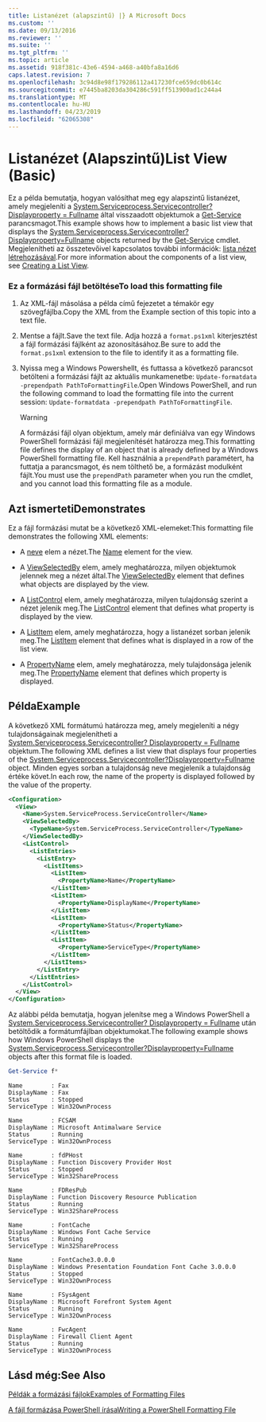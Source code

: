 ```yaml
---
title: Listanézet (alapszintű) |} A Microsoft Docs
ms.custom: ''
ms.date: 09/13/2016
ms.reviewer: ''
ms.suite: ''
ms.tgt_pltfrm: ''
ms.topic: article
ms.assetid: 918f381c-43e6-4594-a468-a40bfa8a16d6
caps.latest.revision: 7
ms.openlocfilehash: 3c94d8e98f179286112a417230fce659dc0b614c
ms.sourcegitcommit: e7445ba8203da304286c591ff513900ad1c244a4
ms.translationtype: MT
ms.contentlocale: hu-HU
ms.lasthandoff: 04/23/2019
ms.locfileid: "62065308"
---
```

# <a name="list-view-basic"></a><span data-ttu-id="1b012-102">Listanézet (Alapszintű)</span><span class="sxs-lookup"><span data-stu-id="1b012-102">List View (Basic)</span></span>

<span data-ttu-id="1b012-103">Ez a példa bemutatja, hogyan valósíthat meg egy alapszintű listanézet, amely megjeleníti a [System.Serviceprocess.Servicecontroller? Displayproperty = Fullname](/dotnet/api/System.ServiceProcess.ServiceController) által visszaadott objektumok a [Get-Service](/powershell/module/microsoft.powershell.management/get-service) parancsmagot.</span><span class="sxs-lookup"><span data-stu-id="1b012-103">This example shows how to implement a basic list view that displays the [System.Serviceprocess.Servicecontroller?Displayproperty=Fullname](/dotnet/api/System.ServiceProcess.ServiceController) objects returned by the [Get-Service](/powershell/module/microsoft.powershell.management/get-service) cmdlet.</span></span> <span data-ttu-id="1b012-104">Megjelenítheti az összetevőivel kapcsolatos további információk: [lista nézet létrehozásával](./creating-a-list-view.md).</span><span class="sxs-lookup"><span data-stu-id="1b012-104">For more information about the components of a list view, see [Creating a List View](./creating-a-list-view.md).</span></span>

### <a name="to-load-this-formatting-file"></a><span data-ttu-id="1b012-105">Ez a formázási fájl betöltése</span><span class="sxs-lookup"><span data-stu-id="1b012-105">To load this formatting file</span></span>

1. <span data-ttu-id="1b012-106">Az XML-fájl másolása a példa című fejezetet a témakör egy szövegfájlba.</span><span class="sxs-lookup"><span data-stu-id="1b012-106">Copy the XML from the Example section of this topic into a text file.</span></span>

2. <span data-ttu-id="1b012-107">Mentse a fájlt.</span><span class="sxs-lookup"><span data-stu-id="1b012-107">Save the text file.</span></span> <span data-ttu-id="1b012-108">Adja hozzá a `format.ps1xml` kiterjesztést a fájl formázási fájlként az azonosításához.</span><span class="sxs-lookup"><span data-stu-id="1b012-108">Be sure to add the `format.ps1xml` extension to the file to identify it as a formatting file.</span></span>

3. <span data-ttu-id="1b012-109">Nyissa meg a Windows Powershellt, és futtassa a következő parancsot betölteni a formázási fájlt az aktuális munkamenetbe: `Update-formatdata -prependpath PathToFormattingFile`.</span><span class="sxs-lookup"><span data-stu-id="1b012-109">Open Windows PowerShell, and run the following command to load the formatting file into the current session: `Update-formatdata -prependpath PathToFormattingFile`.</span></span>

   > [!WARNING]
   > <span data-ttu-id="1b012-110">A formázási fájl olyan objektum, amely már definiálva van egy Windows PowerShell formázási fájl megjelenítését határozza meg.</span><span class="sxs-lookup"><span data-stu-id="1b012-110">This formatting file defines the display of an object that is already defined by a Windows PowerShell formatting file.</span></span> <span data-ttu-id="1b012-111">Kell használnia a `prependPath` paramétert, ha futtatja a parancsmagot, és nem tölthető be, a formázást modulként fájlt.</span><span class="sxs-lookup"><span data-stu-id="1b012-111">You must use the `prependPath` parameter when you run the cmdlet, and you cannot load this formatting file as a module.</span></span>

## <a name="demonstrates"></a><span data-ttu-id="1b012-112">Azt ismerteti</span><span class="sxs-lookup"><span data-stu-id="1b012-112">Demonstrates</span></span>

<span data-ttu-id="1b012-113">Ez a fájl formázási mutat be a következő XML-elemeket:</span><span class="sxs-lookup"><span data-stu-id="1b012-113">This formatting file demonstrates the following XML elements:</span></span>

- <span data-ttu-id="1b012-114">A [neve](./name-element-for-view-format.md) elem a nézet.</span><span class="sxs-lookup"><span data-stu-id="1b012-114">The [Name](./name-element-for-view-format.md) element for the view.</span></span>

- <span data-ttu-id="1b012-115">A [ViewSelectedBy](./viewselectedby-element-format.md) elem, amely meghatározza, milyen objektumok jelennek meg a nézet által.</span><span class="sxs-lookup"><span data-stu-id="1b012-115">The [ViewSelectedBy](./viewselectedby-element-format.md) element that defines what objects are displayed by the view.</span></span>

- <span data-ttu-id="1b012-116">A [ListControl](./listcontrol-element-format.md) elem, amely meghatározza, milyen tulajdonság szerint a nézet jelenik meg.</span><span class="sxs-lookup"><span data-stu-id="1b012-116">The [ListControl](./listcontrol-element-format.md) element that defines what property is displayed by the view.</span></span>

- <span data-ttu-id="1b012-117">A [ListItem](./listitem-element-for-listitems-for-listcontrol-format.md) elem, amely meghatározza, hogy a listanézet sorban jelenik meg.</span><span class="sxs-lookup"><span data-stu-id="1b012-117">The [ListItem](./listitem-element-for-listitems-for-listcontrol-format.md) element that defines what is displayed in a row of the list view.</span></span>

- <span data-ttu-id="1b012-118">A [PropertyName](./propertyname-element-for-listitem-for-listcontrol-format.md) elem, amely meghatározza, mely tulajdonsága jelenik meg.</span><span class="sxs-lookup"><span data-stu-id="1b012-118">The [PropertyName](./propertyname-element-for-listitem-for-listcontrol-format.md) element that defines which property is displayed.</span></span>

## <a name="example"></a><span data-ttu-id="1b012-119">Példa</span><span class="sxs-lookup"><span data-stu-id="1b012-119">Example</span></span>

<span data-ttu-id="1b012-120">A következő XML formátumú határozza meg, amely megjeleníti a négy tulajdonságainak megjelenítheti a [System.Serviceprocess.Servicecontroller? Displayproperty = Fullname](/dotnet/api/System.ServiceProcess.ServiceController) objektum.</span><span class="sxs-lookup"><span data-stu-id="1b012-120">The following XML defines a list view that displays four properties of the [System.Serviceprocess.Servicecontroller?Displayproperty=Fullname](/dotnet/api/System.ServiceProcess.ServiceController) object.</span></span> <span data-ttu-id="1b012-121">Minden egyes sorban a tulajdonság neve megjelenik a tulajdonság értéke követ.</span><span class="sxs-lookup"><span data-stu-id="1b012-121">In each row, the name of the property is displayed followed by the value of the property.</span></span>

```xml
<Configuration>
  <View>
    <Name>System.ServiceProcess.ServiceController</Name>
    <ViewSelectedBy>
      <TypeName>System.ServiceProcess.ServiceController</TypeName>
    </ViewSelectedBy>
    <ListControl>
      <ListEntries>
        <ListEntry>
          <ListItems>
            <ListItem>
              <PropertyName>Name</PropertyName>
            </ListItem>
            <ListItem>
              <PropertyName>DisplayName</PropertyName>
            </ListItem>
            <ListItem>
              <PropertyName>Status</PropertyName>
            </ListItem>
            <ListItem>
              <PropertyName>ServiceType</PropertyName>
            </ListItem>
          </ListItems>
        </ListEntry>
      </ListEntries>
    </ListControl>
  </View>
</Configuration>
```

<span data-ttu-id="1b012-122">Az alábbi példa bemutatja, hogyan jelenítse meg a Windows PowerShell a [System.Serviceprocess.Servicecontroller? Displayproperty = Fullname](/dotnet/api/System.ServiceProcess.ServiceController) után betöltődik a formátumfájlban objektumokat.</span><span class="sxs-lookup"><span data-stu-id="1b012-122">The following example shows how Windows PowerShell displays the [System.Serviceprocess.Servicecontroller?Displayproperty=Fullname](/dotnet/api/System.ServiceProcess.ServiceController) objects after this format file is loaded.</span></span>

```powershell
Get-Service f*
```

```output
Name        : Fax
DisplayName : Fax
Status      : Stopped
ServiceType : Win32OwnProcess

Name        : FCSAM
DisplayName : Microsoft Antimalware Service
Status      : Running
ServiceType : Win32OwnProcess

Name        : fdPHost
DisplayName : Function Discovery Provider Host
Status      : Stopped
ServiceType : Win32ShareProcess

Name        : FDResPub
DisplayName : Function Discovery Resource Publication
Status      : Running
ServiceType : Win32ShareProcess

Name        : FontCache
DisplayName : Windows Font Cache Service
Status      : Running
ServiceType : Win32ShareProcess

Name        : FontCache3.0.0.0
DisplayName : Windows Presentation Foundation Font Cache 3.0.0.0
Status      : Stopped
ServiceType : Win32OwnProcess

Name        : FSysAgent
DisplayName : Microsoft Forefront System Agent
Status      : Running
ServiceType : Win32OwnProcess

Name        : FwcAgent
DisplayName : Firewall Client Agent
Status      : Running
ServiceType : Win32OwnProcess
```

## <a name="see-also"></a><span data-ttu-id="1b012-123">Lásd még:</span><span class="sxs-lookup"><span data-stu-id="1b012-123">See Also</span></span>

[<span data-ttu-id="1b012-124">Példák a formázási fájlok</span><span class="sxs-lookup"><span data-stu-id="1b012-124">Examples of Formatting Files</span></span>](./examples-of-formatting-files.md)

[<span data-ttu-id="1b012-125">A fájl formázása PowerShell írása</span><span class="sxs-lookup"><span data-stu-id="1b012-125">Writing a PowerShell Formatting File</span></span>](./writing-a-powershell-formatting-file.md)
